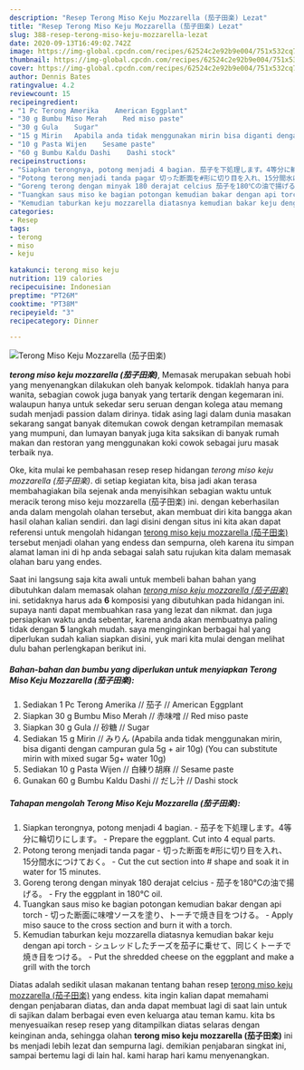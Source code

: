 ```yaml
---
description: "Resep Terong Miso Keju Mozzarella (茄子田楽) Lezat"
title: "Resep Terong Miso Keju Mozzarella (茄子田楽) Lezat"
slug: 388-resep-terong-miso-keju-mozzarella-lezat
date: 2020-09-13T16:49:02.742Z
image: https://img-global.cpcdn.com/recipes/62524c2e92b9e004/751x532cq70/terong-miso-keju-mozzarella-茄子田楽-foto-resep-utama.jpg
thumbnail: https://img-global.cpcdn.com/recipes/62524c2e92b9e004/751x532cq70/terong-miso-keju-mozzarella-茄子田楽-foto-resep-utama.jpg
cover: https://img-global.cpcdn.com/recipes/62524c2e92b9e004/751x532cq70/terong-miso-keju-mozzarella-茄子田楽-foto-resep-utama.jpg
author: Dennis Bates
ratingvalue: 4.2
reviewcount: 15
recipeingredient:
- "1 Pc Terong Amerika    American Eggplant"
- "30 g Bumbu Miso Merah    Red miso paste"
- "30 g Gula    Sugar"
- "15 g Mirin   Apabila anda tidak menggunakan mirin bisa diganti dengan campuran gula 5g  air 10g You can substitute mirin with mixed sugar 5g water 10g"
- "10 g Pasta Wijen    Sesame paste"
- "60 g Bumbu Kaldu Dashi    Dashi stock"
recipeinstructions:
- "Siapkan terongnya, potong menjadi 4 bagian. 茄子を下処理します。4等分に輪切りにします。 Prepare the eggplant. Cut into 4 equal parts."
- "Potong terong menjadi tanda pagar 切った断面を#形に切り目を入れ、15分間水につけておく。 Cut the cut section into # shape and soak it in water for 15 minutes."
- "Goreng terong dengan minyak 180 derajat celcius 茄子を180℃の油で揚げる。 Fry the eggplant in 180°C oil."
- "Tuangkan saus miso ke bagian potongan kemudian bakar dengan api torch 切った断面に味噌ソースを塗り、トーチで焼き目をつける。 Apply miso sauce to the cross section and burn it with a torch."
- "Kemudian taburkan keju mozzarella diatasnya kemudian bakar keju dengan api torch シュレッドしたチーズを茄子に乗せて、同じくトーチで焼き目をつける。 Put the shredded cheese on the eggplant and make a grill with the torch"
categories:
- Resep
tags:
- terong
- miso
- keju

katakunci: terong miso keju 
nutrition: 119 calories
recipecuisine: Indonesian
preptime: "PT26M"
cooktime: "PT38M"
recipeyield: "3"
recipecategory: Dinner

---
```



![Terong Miso Keju Mozzarella (茄子田楽)](https://img-global.cpcdn.com/recipes/62524c2e92b9e004/751x532cq70/terong-miso-keju-mozzarella-茄子田楽-foto-resep-utama.jpg)

<b><i>terong miso keju mozzarella (茄子田楽)</i></b>, Memasak merupakan sebuah hobi yang menyenangkan dilakukan oleh banyak kelompok. tidaklah hanya para wanita, sebagian cowok juga banyak yang tertarik dengan kegemaran ini. walaupun hanya untuk sekedar seru seruan dengan kolega atau memang sudah menjadi passion dalam dirinya. tidak asing lagi dalam dunia masakan sekarang sangat banyak ditemukan cowok dengan ketrampilan memasak yang mumpuni, dan lumayan banyak juga kita saksikan di banyak rumah makan dan restoran yang menggunakan koki cowok sebagai juru masak terbaik nya.



Oke, kita mulai ke pembahasan resep resep hidangan <i>terong miso keju mozzarella (茄子田楽)</i>. di setiap kegiatan kita, bisa jadi akan terasa membahagiakan bila sejenak anda menyisihkan sebagian waktu untuk meracik terong miso keju mozzarella (茄子田楽) ini. dengan keberhasilan anda dalam mengolah olahan tersebut, akan membuat diri kita bangga akan hasil olahan kalian sendiri. dan lagi disini dengan situs ini kita akan dapat referensi untuk mengolah hidangan <u>terong miso keju mozzarella (茄子田楽)</u> tersebut menjadi olahan yang endess dan sempurna, oleh karena itu simpan alamat laman ini di hp anda sebagai salah satu rujukan kita dalam memasak olahan baru yang endes.


Saat ini langsung saja kita awali untuk membeli bahan bahan yang dibutuhkan dalam memasak olahan <u><i>terong miso keju mozzarella (茄子田楽)</i></u> ini. setidaknya harus ada <b>6</b> komposisi yang dibutuhkan pada hidangan ini. supaya nanti dapat membuahkan rasa yang lezat dan nikmat. dan juga persiapkan waktu anda sebentar, karena anda akan membuatnya paling tidak dengan <b>5</b> langkah mudah. saya menginginkan berbagai hal yang diperlukan sudah kalian siapkan disini, yuk mari kita mulai dengan melihat dulu bahan perlengkapan berikut ini.

<!--inarticleads1-->

##### Bahan-bahan dan bumbu yang diperlukan untuk menyiapkan Terong Miso Keju Mozzarella (茄子田楽):

1. Sediakan 1 Pc Terong Amerika // 茄子 // American Eggplant
1. Siapkan 30 g Bumbu Miso Merah // 赤味噌 // Red miso paste
1. Siapkan 30 g Gula // 砂糖 // Sugar
1. Sediakan 15 g Mirin // みりん (Apabila anda tidak menggunakan mirin, bisa diganti dengan campuran gula 5g + air 10g) (You can substitute mirin with mixed sugar 5g+ water 10g)
1. Sediakan 10 g Pasta Wijen // 白練り胡麻 // Sesame paste
1. Gunakan 60 g Bumbu Kaldu Dashi // だし汁 // Dashi stock




<!--inarticleads2-->

##### Tahapan mengolah Terong Miso Keju Mozzarella (茄子田楽):

1. Siapkan terongnya, potong menjadi 4 bagian. - 茄子を下処理します。4等分に輪切りにします。 - Prepare the eggplant. Cut into 4 equal parts.
1. Potong terong menjadi tanda pagar - 切った断面を#形に切り目を入れ、15分間水につけておく。 - Cut the cut section into # shape and soak it in water for 15 minutes.
1. Goreng terong dengan minyak 180 derajat celcius - 茄子を180℃の油で揚げる。 - Fry the eggplant in 180°C oil.
1. Tuangkan saus miso ke bagian potongan kemudian bakar dengan api torch - 切った断面に味噌ソースを塗り、トーチで焼き目をつける。 - Apply miso sauce to the cross section and burn it with a torch.
1. Kemudian taburkan keju mozzarella diatasnya kemudian bakar keju dengan api torch - シュレッドしたチーズを茄子に乗せて、同じくトーチで焼き目をつける。 - Put the shredded cheese on the eggplant and make a grill with the torch




Diatas adalah sedikit ulasan makanan tentang bahan resep <u>terong miso keju mozzarella (茄子田楽)</u> yang endess. kita ingin kalian dapat memahami dengan penjabaran diatas, dan anda dapat membuat lagi di saat lain untuk di sajikan dalam berbagai even even keluarga atau teman kamu. kita bs menyesuaikan resep resep yang ditampilkan diatas selaras dengan keinginan anda, sehingga olahan <b>terong miso keju mozzarella (茄子田楽)</b> ini bs menjadi lebih lezat dan sempurna lagi. demikian penjabaran singkat ini, sampai bertemu lagi di lain hal. kami harap hari kamu menyenangkan.
